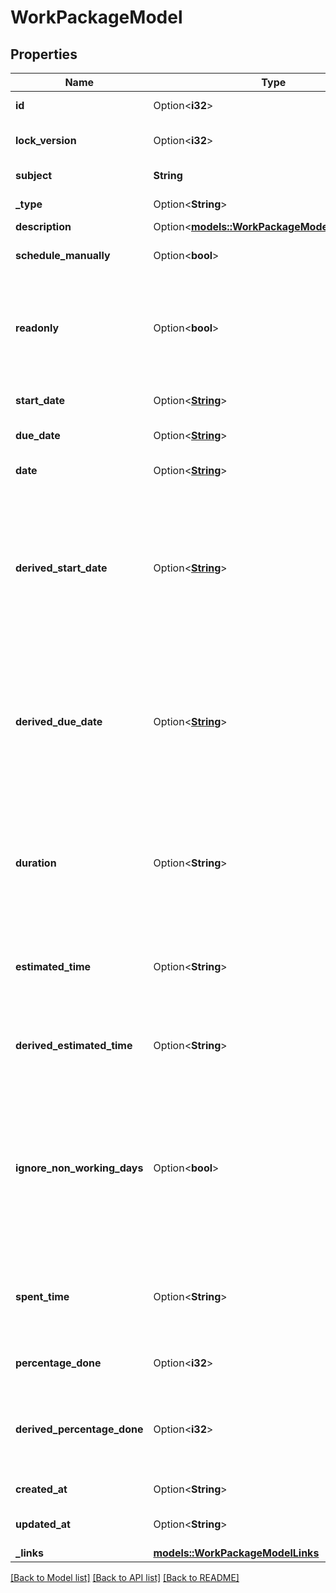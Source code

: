 # WorkPackageModel

## Properties

Name | Type | Description | Notes
------------ | ------------- | ------------- | -------------
**id** | Option<**i32**> | Work package id | [optional][readonly]
**lock_version** | Option<**i32**> | The version of the item as used for optimistic locking | [optional][readonly]
**subject** | **String** | Work package subject | 
**_type** | Option<**String**> |  | [optional][readonly]
**description** | Option<[**models::WorkPackageModelDescription**](Work_PackageModel_description.md)> |  | [optional]
**schedule_manually** | Option<**bool**> | If false (default) schedule automatically. | [optional]
**readonly** | Option<**bool**> | If true, the work package is in a readonly status so with the exception of the status, no other property can be altered. | [optional]
**start_date** | Option<[**String**](string.md)> | Scheduled beginning of a work package | [optional]
**due_date** | Option<[**String**](string.md)> | Scheduled end of a work package | [optional]
**date** | Option<[**String**](string.md)> | Date on which a milestone is achieved | [optional]
**derived_start_date** | Option<[**String**](string.md)> | Similar to start date but is not set by a client but rather deduced by the work packages' descendants. If manual scheduleManually is active, the two dates can deviate. | [optional][readonly]
**derived_due_date** | Option<[**String**](string.md)> | Similar to due date but is not set by a client but rather deduced by the work packages' descendants. If manual scheduleManually is active, the two dates can deviate. | [optional][readonly]
**duration** | Option<**String**> | **(NOT IMPLEMENTED)** The amount of time in hours the work package needs to be completed. Not available for milestone type of work packages. | [optional][readonly]
**estimated_time** | Option<**String**> | Time a work package likely needs to be completed excluding its descendants | [optional]
**derived_estimated_time** | Option<**String**> | Time a work package likely needs to be completed including its descendants | [optional][readonly]
**ignore_non_working_days** | Option<**bool**> | **(NOT IMPLEMENTED)** When scheduling, whether or not to ignore the non working days being defined. A work package with the flag set to true will be allowed to be scheduled to a non working day. | [optional][readonly]
**spent_time** | Option<**String**> | The time booked for this work package by users working on it  # Conditions  **Permission** view time entries | [optional][readonly]
**percentage_done** | Option<**i32**> | Amount of total completion for a work package | [optional]
**derived_percentage_done** | Option<**i32**> | Amount of total completion for a work package derived from itself and its descendant work packages | [optional][readonly]
**created_at** | Option<**String**> | Time of creation | [optional][readonly]
**updated_at** | Option<**String**> | Time of the most recent change to the work package | [optional][readonly]
**_links** | [**models::WorkPackageModelLinks**](Work_PackageModel__links.md) |  | 

[[Back to Model list]](../README.md#documentation-for-models) [[Back to API list]](../README.md#documentation-for-api-endpoints) [[Back to README]](../README.md)


